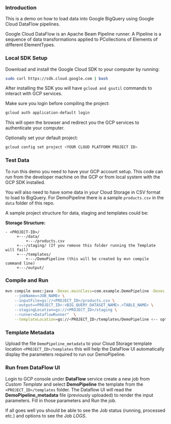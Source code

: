 ### Introduction

This is a demo on how to load data into Google BigQuery using Google Cloud DataFlow pipelines.

Google Cloud DataFlow is an Apache Beam Pipeline runner. A Pipeline is a sequence of data transformations applied to PCollections of Elements of different ElementTypes.

### Local SDK Setup


Download and install the Google Cloud SDK to your computer by running:

```bash
sudo curl https://sdk.cloud.google.com | bash
```
After installing the SDK you will have ```gcloud and gsutil``` commands to interact with GCP services.

Make sure you login before compiling the project:
```bash
gcloud auth application-default login
```
This will open the browser and redirect you the GCP services to authenticate your computer.

Optionally set your default project:

```bash
gcloud config set project <YOUR CLOUD PLATFORM PROJECT ID>
```

### Test Data

To run this demo you need to have your GCP account setup. This code can run from the developer machine on the GCP or from local system with the GCP SDK installed. 

You will also need to have some data in your Cloud Storage in CSV format to load to BigQuery. For DemoPipeline there is a sample ```products.csv``` in the ```data``` folder of this repo.  

A sample project structure for data, staging and templates could be:

**Storage Structure:**
```text
- <PROJECT-ID>/
     +---/data/
         +---/products.csv
     +---/staging/ (If you remove this folder running the Template will fail)
     +---/templates/
         +---/DemoPipeline (this will be created by mvn compile command line)
     +---/output/
```

### Compile and Run

```bash
mvn compile exec:java -Dexec.mainClass=com.example.DemoPipeline -Dexec.args="--project=<PROJECT_ID> \
    --jobName=<JOB_NAME> \
    --inputFile=gs://<PROJECT_ID>/products.csv \
    --output=<PROJECT_ID>:<BIG_QUERY_DATASET_NAME>.<TABLE_NAME> \
    --stagingLocation=gs://<PROJECT_ID>/staging \
    --runner=DataflowRunner"  \
    --templateLocation=gs://<PROJECT_ID>/templates/DemoPipeline <-- optional: use only if later want to run from UI!
```

### Template Metadata

Upload the file ```DemoPipeline_metadata``` to your Cloud Storage template location ```<PROJECT_ID>/templates``` this will help the DataFlow UI automatically display the parameters required to run our DemoPipeline.

### Run from DataFlow UI

Login to GCP console under **DataFlow** service create a new job from *Custom Template* and select **DemoPipeline** the template from the ```<PROJECT_ID>/templates``` folder. The Dataflow UI will read the **DemoPipeline_metadata** file (previously uploaded) to render the input parameters. Fill in those parameters and Run the job. 

If all goes well you should be able to see the Job status (running, processed etc.) and options to see the Job *LOGS*.
